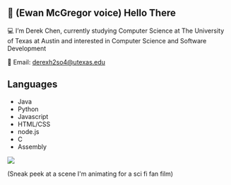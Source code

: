 ## 👋 (Ewan McGregor voice) Hello There

💻 I’m Derek Chen, currently studying Computer Science at The University of Texas at Austin and interested in Computer Science and Software Development

📧 Email: derexh2so4@utexas.edu

## Languages

* Java
* Python
* Javascript
* HTML/CSS
* node.js
* C
* Assembly

![](https://i.imgur.com/CgBspOI.png)

(Sneak peek at a scene I'm animating for a sci fi fan film)
